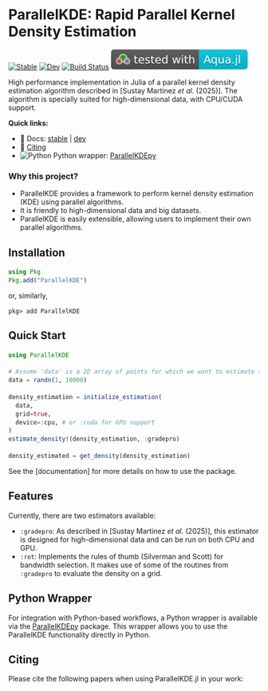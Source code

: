 # ParallelKDE: Rapid Parallel Kernel Density Estimation

[![Stable](https://img.shields.io/badge/docs-stable-blue.svg)](https://chrissm23.github.io/ParallelKDE.jl/stable/)
[![Dev](https://img.shields.io/badge/docs-dev-blue.svg)](https://chrissm23.github.io/ParallelKDE.jl/dev/)
[![Build Status](https://github.com/chrissm23/ParallelKDE.jl/actions/workflows/CI.yml/badge.svg?branch=main)](https://github.com/chrissm23/ParallelKDE.jl/actions/workflows/CI.yml?query=branch%3Amain)
[![Aqua](https://raw.githubusercontent.com/JuliaTesting/Aqua.jl/master/badge.svg)](https://github.com/JuliaTesting/Aqua.jl)

High performance implementation in Julia of a parallel kernel density estimation algorithm described in [Sustay Martinez *et al.* (2025)]. The algorithm is specially suited for high-dimensional data, with CPU/CUDA support.

**Quick links:**

- 📑 Docs: [stable](https://chrissm23.github.io/ParallelKDE.jl/stable/) | [dev](https://chrissm23.github.io/ParallelKDE.jl/dev/)
- 📇 [Citing](#citing)
- ![Python](https://img.shields.io/badge/python-3670A0?style=for-the-badge&logo=python&logoColor=ffdd54) Python wrapper: [ParallelKDEpy](https://github.com/chrissm23/ParallelKDEpy)

### Why this project?

- ParallelKDE provides a framework to perform kernel density estimation (KDE) using parallel algorithms.
- It is friendly to high-dimensional data and big datasets.
- ParallelKDE is easily extensible, allowing users to implement their own parallel algorithms.

## Installation

```julia
using Pkg
Pkg.add("ParallelKDE")
```

or, similarly,

```
pkg> add ParallelKDE
```

## Quick Start

```julia
using ParallelKDE

# Assume 'data' is a 2D array of points for which we want to estimate the density
data = randn(1, 10000)

density_estimation = initialize_estimation(
  data,
  grid=true,
  device=:cpu, # or :cuda for GPU support
)
estimate_density!(density_estimation, :gradepro)

density_estimated = get_density(density_estimation)
```

See the [documentation] for more details on how to use the package.

## Features

Currently, there are two estimators available:

- `:gradepro`: As described in [Sustay Martinez *et al.* (2025)], this estimator is designed for high-dimensional data and can be run on both CPU and GPU.
- `:rot`: Implements the rules of thumb (Silverman and Scott) for bandwidth selection. It makes use of some of the routines from `:gradepro` to evaluate the density on a grid.

## Python Wrapper

For integration with Python-based workflows, a Python wrapper is available via the [ParallelKDEpy](https://github.com/chrissm23/ParallelKDEpy) package. This wrapper allows you to use the ParallelKDE functionality directly in Python.

## Citing

Please cite the following papers when using ParallelKDE.jl in your work:
